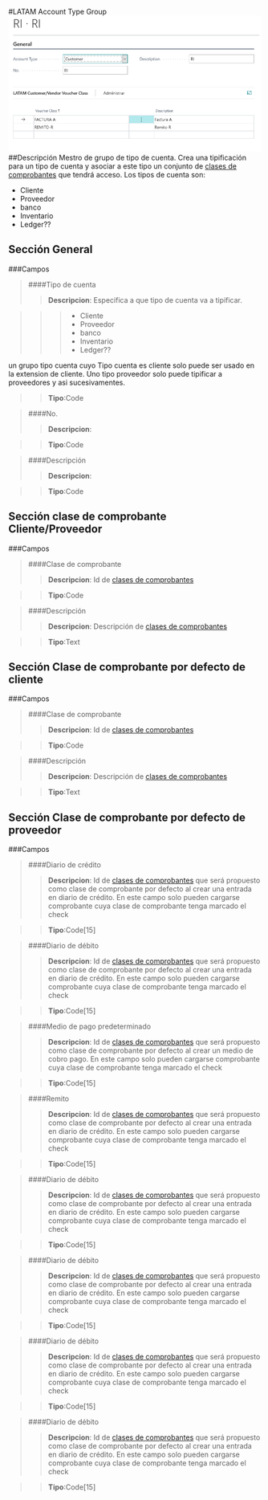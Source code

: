 #LATAM Account Type Group
![Ventana de configuración](MainPage.png)
##Descripción
Mestro de grupo de tipo de cuenta. Crea una tipificación para un tipo de cuenta y asociar a este tipo un conjunto de [clases de comprobantes](../../Maestros/LATAM-VoucherClass/LATAM-VoucherClass.md) que tendrá acceso. Los tipos de cuenta son:

* Cliente
* Proveedor
* banco
* Inventario
* Ledger??


## Sección General
###Campos

>####Tipo de cuenta
>>**Descripcion**: Especifica a que tipo de cuenta va a tipificar. 

>>> * Cliente
>>> * Proveedor
>>> * banco
>>> * Inventario
>>> * Ledger??

un grupo tipo cuenta cuyo Tipo cuenta es cliente solo puede ser usado en la extension de cliente. Uno tipo proveedor solo puede tipificar a proveedores y asi sucesivamentes.
>>**Tipo**:Code

>####No.
>>**Descripcion**: 
	
>>**Tipo**:Code

>####Descripción
>>**Descripcion**: 
	
>>**Tipo**:Code

## Sección clase de comprobante Cliente/Proveedor 
###Campos
>####Clase de comprobante
>>**Descripcion**: 
	Id de [clases de comprobantes](../../Maestros/LATAM-VoucherClass/LATAM-VoucherClass.md)
	
>>**Tipo**:Code

>####Descripción
>>**Descripcion**: 
	Descripción de [clases de comprobantes](../../Maestros/LATAM-VoucherClass/LATAM-VoucherClass.md)
	
>>**Tipo**:Text

## Sección Clase de comprobante por defecto de cliente
###Campos
>####Clase de comprobante
>>**Descripcion**: 
	Id de [clases de comprobantes](../../Maestros/LATAM-VoucherClass/LATAM-VoucherClass.md)
	
>>**Tipo**:Code

>####Descripción
>>**Descripcion**: 
	Descripción de [clases de comprobantes](../../Maestros/LATAM-VoucherClass/LATAM-VoucherClass.md)
	
>>**Tipo**:Text

## Sección Clase de comprobante por defecto de proveedor
###Campos
>####Diario de crédito
>>**Descripcion**: 
	Id de [clases de comprobantes](../../Maestros/LATAM-VoucherClass/LATAM-VoucherClass.md) que será propuesto como clase de comprobante por defecto al crear una entrada en diario de crédito. En este campo solo pueden cargarse comprobante cuya clase de comprobante tenga marcado el check 
	
>>**Tipo**:Code[15]

>####Diario de débito
>>**Descripcion**: 
	Id de [clases de comprobantes](../../Maestros/LATAM-VoucherClass/LATAM-VoucherClass.md) que será propuesto como clase de comprobante por defecto al crear una entrada en diario de crédito. En este campo solo pueden cargarse comprobante cuya clase de comprobante tenga marcado el check 
	
>>**Tipo**:Code[15]

>####Medio de pago predeterminado
>>**Descripcion**: 
	Id de [clases de comprobantes](../../Maestros/LATAM-VoucherClass/LATAM-VoucherClass.md) que será propuesto como clase de comprobante por defecto al crear un medio de cobro pago. En este campo solo pueden cargarse comprobante cuya clase de comprobante tenga marcado el check 
	
>>**Tipo**:Code[15]

>####Remito
>>**Descripcion**: 
	Id de [clases de comprobantes](../../Maestros/LATAM-VoucherClass/LATAM-VoucherClass.md) que será propuesto como clase de comprobante por defecto al crear una entrada en diario de crédito. En este campo solo pueden cargarse comprobante cuya clase de comprobante tenga marcado el check 
	
>>**Tipo**:Code[15]

>####Diario de débito
>>**Descripcion**: 
	Id de [clases de comprobantes](../../Maestros/LATAM-VoucherClass/LATAM-VoucherClass.md) que será propuesto como clase de comprobante por defecto al crear una entrada en diario de crédito. En este campo solo pueden cargarse comprobante cuya clase de comprobante tenga marcado el check 
	
>>**Tipo**:Code[15]

>####Diario de débito
>>**Descripcion**: 
	Id de [clases de comprobantes](../../Maestros/LATAM-VoucherClass/LATAM-VoucherClass.md) que será propuesto como clase de comprobante por defecto al crear una entrada en diario de crédito. En este campo solo pueden cargarse comprobante cuya clase de comprobante tenga marcado el check 
	
>>**Tipo**:Code[15]

>####Diario de débito
>>**Descripcion**: 
	Id de [clases de comprobantes](../../Maestros/LATAM-VoucherClass/LATAM-VoucherClass.md) que será propuesto como clase de comprobante por defecto al crear una entrada en diario de crédito. En este campo solo pueden cargarse comprobante cuya clase de comprobante tenga marcado el check 
	
>>**Tipo**:Code[15]

>####Diario de débito
>>**Descripcion**: 
	Id de [clases de comprobantes](../../Maestros/LATAM-VoucherClass/LATAM-VoucherClass.md) que será propuesto como clase de comprobante por defecto al crear una entrada en diario de crédito. En este campo solo pueden cargarse comprobante cuya clase de comprobante tenga marcado el check 
	
>>**Tipo**:Code[15]


